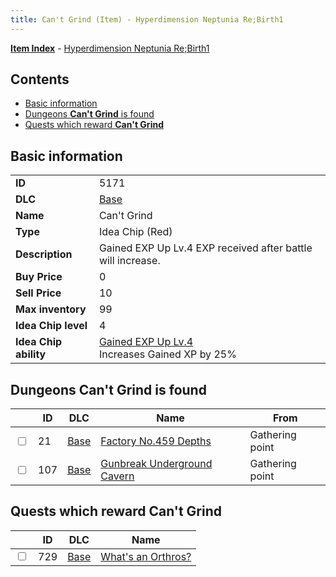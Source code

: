 ```yaml
---
title: Can't Grind (Item) - Hyperdimension Neptunia Re;Birth1
---
```


[**Item Index**](/neptunia/rb1/item/index.html) - [Hyperdimension Neptunia Re;Birth1](/neptunia/rb1)

## Contents

- [Basic information](#basic-information)
- [Dungeons **Can't Grind** is found](#dungeons-cant-grind-is-found)
- [Quests which reward **Can't Grind**](#quests-which-reward-cant-grind)

## Basic information

|   |   |
| -- | -- |
| **ID** | 5171 |
| **DLC** | [Base](/neptunia/rb1/dlc/1-base.html) |
| **Name** | Can't Grind |
| **Type** | Idea Chip (Red) |
| **Description** | Gained EXP Up Lv.4 EXP received after battle will increase. |
| **Buy Price** | 0 |
| **Sell Price** | 10 |
| **Max inventory** | 99 |
| **Idea Chip level** | 4 |
| **Idea Chip ability** | [Gained EXP Up Lv.4](/neptunia/rb1/avatar/1-9670-gained-exp-up-lv-4.html)<br />Increases Gained XP by 25% |


## Dungeons **Can't Grind** is found

|    | ID | DLC | Name | From |
| -- | -- | --- | ---- | ---- |
| <input type="checkbox" id="rb1-dungeon-1-21" class="trackbox" /> | 21 | [Base](/neptunia/rb1/dlc/1-base.html) | [Factory No.459 Depths](/neptunia/rb1/dungeon/1-21-factory-no-459-depths.html) | Gathering point |
| <input type="checkbox" id="rb1-dungeon-1-107" class="trackbox" /> | 107 | [Base](/neptunia/rb1/dlc/1-base.html) | [Gunbreak Underground Cavern](/neptunia/rb1/dungeon/1-107-gunbreak-underground-cavern.html) | Gathering point |


## Quests which reward **Can't Grind**

|    | ID | DLC | Name |
| -- | -- | --- | ---- |
| <input type="checkbox" id="rb1-quest-1-729" class="trackbox" /> | 729 | [Base](/neptunia/rb1/dlc/1-base.html) | [What's an Orthros?](/neptunia/rb1/quest/1-729-whats-an-orthros.html) |
